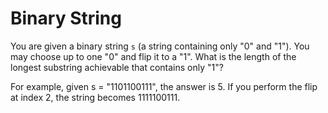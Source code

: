 # Binary String

You are given a binary string `s` (a string containing only "0" and "1"). You may choose up to one "0" and flip it to
a "1". What is the length of the longest substring achievable that contains only "1"?

For example, given s = "1101100111", the answer is 5. If you perform the flip at index 2, the string becomes 1111100111.
